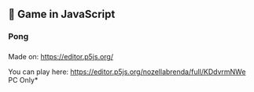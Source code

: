 ## :space_invader: Game in JavaScript <h3>

### Pong <h3>

Made on: https://editor.p5js.org/

You can play here: https://editor.p5js.org/nozellabrenda/full/KDdvrmNWe
PC Only*
